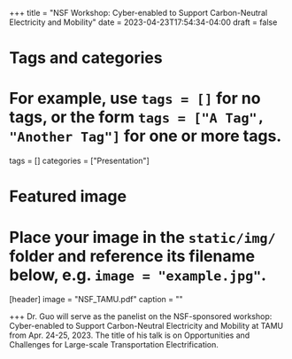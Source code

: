 +++
title = "NSF Workshop: Cyber-enabled to Support Carbon-Neutral Electricity and Mobility"
date = 2023-04-23T17:54:34-04:00
draft = false

# Tags and categories
# For example, use `tags = []` for no tags, or the form `tags = ["A Tag", "Another Tag"]` for one or more tags.
tags = []
categories = ["Presentation"]

# Featured image
# Place your image in the `static/img/` folder and reference its filename below, e.g. `image = "example.jpg"`.
[header]
image = "NSF_TAMU.pdf"
caption = ""

+++
Dr. Guo will serve as the panelist on the NSF-sponsored workshop: Cyber-enabled to Support Carbon-Neutral Electricity and Mobility at TAMU from Apr. 24-25, 2023. The title of his talk is on Opportunities and Challenges for Large-scale Transportation Electrification.
